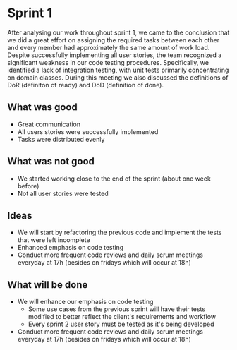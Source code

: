 # Sprint 1

After analysing our work throughout sprint 1, we came to the conclusion that we did a great effort on assigning the required tasks between each other and every
member had approximately the same amount of work load. Despite successfully implementing all user stories, the team recognized a significant weakness
in our code testing procedures. Specifically, we identified a lack of integration testing, with unit tests primarily concentrating on domain classes.
During this meeting we also discussed the definitions of DoR (definiton of ready) and DoD (definition of done).

## What was good

- Great communication
- All users stories were successfully implemented
- Tasks were distributed evenly

## What was not good

- We started working close to the end of the sprint (about one week before)
- Not all user stories were tested

## Ideas

- We will start by refactoring the previous code and implement the tests that were left incomplete
- Enhanced emphasis on code testing
- Conduct more frequent code reviews and daily scrum meetings everyday at 17h (besides on fridays which will occur at 18h)

## What will be done

- We will enhance our emphasis on code testing
    + Some use cases from the previous sprint will have their tests modified to better reflect the client's requirements and workflow
    + Every sprint 2 user story must be tested as it's being developed
- Conduct more frequent code reviews and daily scrum meetings everyday at 17h (besides on fridays which will occur at 18h)
